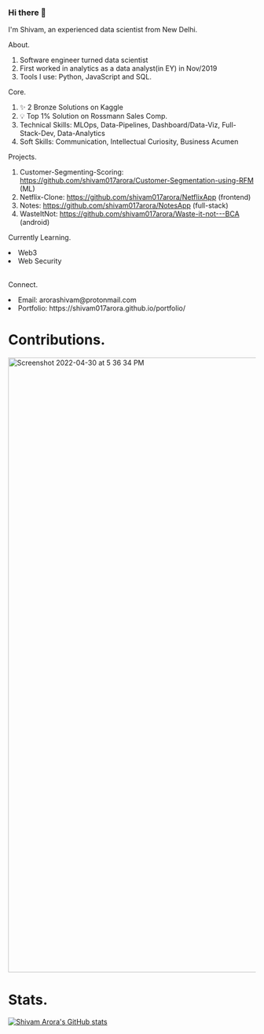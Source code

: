 ### Hi there 👋

I'm Shivam, an experienced data scientist from New Delhi. 

About.
1. Software engineer turned data scientist
2. First worked in analytics as a data analyst(in EY) in Nov/2019
3. Tools I use: Python, JavaScript and SQL. 

Core.
1. ✨ 2 Bronze Solutions on Kaggle 
2. 💡 Top 1% Solution on Rossmann Sales Comp. 
3. Technical Skills: MLOps, Data-Pipelines, Dashboard/Data-Viz, Full-Stack-Dev, Data-Analytics
4. Soft Skills: Communication, Intellectual Curiosity, Business Acumen

Projects.
1. Customer-Segmenting-Scoring: https://github.com/shivam017arora/Customer-Segmentation-using-RFM (ML)
2. Netflix-Clone: https://github.com/shivam017arora/NetflixApp (frontend) 
3. Notes: https://github.com/shivam017arora/NotesApp (full-stack) 
4. WasteItNot: https://github.com/shivam017arora/Waste-it-not---BCA (android) 

Currently Learning.
<li> Web3 </li>
<li> Web Security </li>
<br>

Connect.
<li> Email: arorashivam@protonmail.com </li>
<li> Portfolio: https://shivam017arora.github.io/portfolio/ </li>

# Contributions.

<img width="1251" alt="Screenshot 2022-04-30 at 5 36 34 PM" src="https://user-images.githubusercontent.com/26146104/166104866-86129a8f-c304-4af8-9325-6a53435d68d1.png">

# Stats.

[![Shivam Arora's GitHub stats](https://github-readme-stats.vercel.app/api?username=shivam017arora)](https://github.com/anuraghazra/github-readme-stats)


<!--
**shivam017arora/shivam017arora** is a ✨ _special_ ✨ repository because its `README.md` (this file) appears on your GitHub profile.

Here are some ideas to get you started:

- 🔭 I’m currently working on ...
- 🌱 I’m currently learning ...
- 👯 I’m looking to collaborate on ...
- 🤔 I’m looking for help with ...
- 💬 Ask me about ...
- 📫 How to reach me: ...
- 😄 Pronouns: ...
- ⚡ Fun fact: ...
-->
